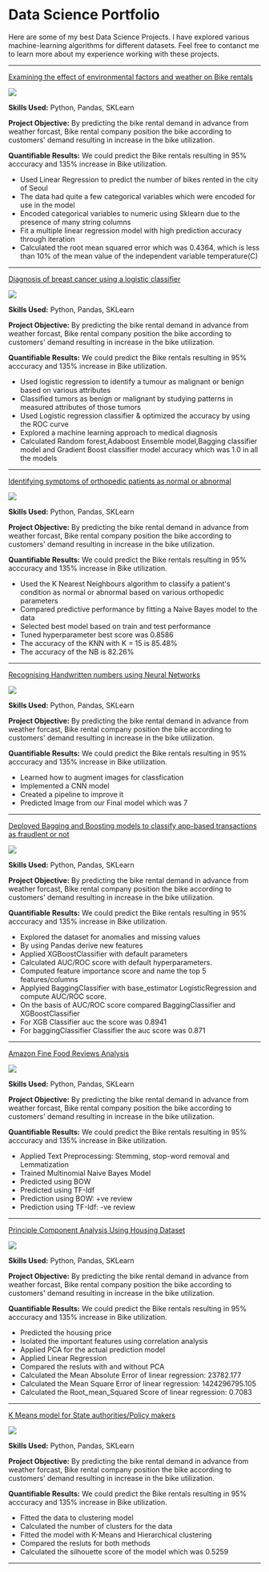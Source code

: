 # Data Science Portfolio

Here are some of my best Data Science Projects. I have explored various machine-learning algorithms for different datasets. Feel free to contanct me to learn more about my experience working with these projects.

***

[Examining the effect of environmental factors and weather on Bike rentals](https://github.com/zamanali23/zaman-ali.github.io/blob/master/linear_reg_project.ipynb)

<img src="images/seoul-bikes.jpeg?raw=true"/>


**Skills Used:** Python, Pandas, SKLearn


**Project Objective:** By predicting the bike rental demand in advance from weather forcast, Bike rental company position the bike according to customers' demand resulting in increase in the bike utilization.


 **Quantifiable Results:** We could predict the Bike rentals resulting in 95% acccuracy and 135% increase in Bike utilization.

- Used Linear Regression to predict the number of bikes rented in the city of Seoul
- The data had quite a few categorical variables which were encoded for use in the model
- Encoded categorical variables to numeric using Sklearn due to the presence of many string columns
- Fit a multiple linear regression model with high prediction accuracy through iteration
- Calculated the root mean squared error which was 0.4364, which is less than 10% of the mean value of the independent variable temperature(C)

***

[Diagnosis of breast cancer using a logistic classifier](https://github.com/zamanali23/zaman-ali.github.io/blob/master/Log_reg_project.ipynb)

<img src="images/breast-cancer.jpeg?raw=true"/>


**Skills Used:** Python, Pandas, SKLearn


**Project Objective:** By predicting the bike rental demand in advance from weather forcast, Bike rental company position the bike according to customers' demand resulting in increase in the bike utilization.


 **Quantifiable Results:** We could predict the Bike rentals resulting in 95% acccuracy and 135% increase in Bike utilization.

- Used logistic regression to identify a tumour as malignant or benign based on various attributes
- Classified tumors as benign or malignant by studying patterns in measured attributes of those tumors
- Used Logistic regression classifier & optimized the accuracy by using the ROC curve
- Explored a machine learning approach to medical diagnosis
- Calculated Random forest,Adaboost Ensemble model,Bagging classifier model and Gradient Boost classifier model accuracy which was 1.0 in all the models

***

[Identifying symptoms of orthopedic patients as normal or abnormal](https://github.com/zamanali23/zaman-ali.github.io/blob/master/KNN_project.ipynb)

<img src="images/knee-brace-ortho.png?raw=true"/>


**Skills Used:** Python, Pandas, SKLearn


**Project Objective:** By predicting the bike rental demand in advance from weather forcast, Bike rental company position the bike according to customers' demand resulting in increase in the bike utilization.


 **Quantifiable Results:** We could predict the Bike rentals resulting in 95% acccuracy and 135% increase in Bike utilization.

- Used the K Nearest Neighbours algorithm to classify a patient's condition as normal or abnormal based on various orthopedic parameters
- Compared predictive performance by fitting a Naive Bayes model to the data
- Selected best model based on train and test performance
- Tuned hyperparameter best score was 0.8586
- The accuracy of the KNN with K = 15 is 85.48%
- The accuracy of the NB is 82.26%

***

[Recognising Handwritten numbers using Neural Networks](https://github.com/zamanali23/zaman-ali.github.io/blob/master/Handwriting_Recognition_using_CNN_project.ipynb)

<img src="images/Plot-of-a-Subset-of-Images-from-the-MNIST-Dataset-1024x768.png?raw=true"/>


**Skills Used:** Python, Pandas, SKLearn


**Project Objective:** By predicting the bike rental demand in advance from weather forcast, Bike rental company position the bike according to customers' demand resulting in increase in the bike utilization.


 **Quantifiable Results:** We could predict the Bike rentals resulting in 95% acccuracy and 135% increase in Bike utilization.

- Learned how to augment images for classfication 
- Implemented a CNN model 
- Created a pipeline to improve it 
- Predicted Image from our Final model which was 7

***

[Deployed Bagging and Boosting models to classify app-based transactions as fraudlent or not](https://github.com/zamanali23/zaman-ali.github.io/blob/master/Bagging_Boosting_Project.ipynb)

<img src="images/click-fraud1.jpg?raw=true"/>


**Skills Used:** Python, Pandas, SKLearn


**Project Objective:** By predicting the bike rental demand in advance from weather forcast, Bike rental company position the bike according to customers' demand resulting in increase in the bike utilization.


 **Quantifiable Results:** We could predict the Bike rentals resulting in 95% acccuracy and 135% increase in Bike utilization.

- Explored the dataset for anomalies and missing values 
- By using Pandas derive new features
- Applied XGBoostClassifier with default parameters
- Calculated AUC/ROC score with default hyperparameters.
- Computed feature importance score and name the top 5 features/columns
- Applyied BaggingClassifier with base_estimator LogisticRegression and compute AUC/ROC score.
- On the basis of AUC/ROC score compared BaggingClassifier and XGBoostClassifier 
- For XGB Classifier auc the score was 0.8941
- For baggingClassifier Classifier the auc score was 0.871

***



[Amazon Fine Food Reviews Analysis](https://github.com/zamanali23/zaman-ali.github.io/blob/master/Amazon_Fine_Food_Reviews_Analysis.ipynb)

<img src="images/amazon.png?raw=true"/>


**Skills Used:** Python, Pandas, SKLearn


**Project Objective:** By predicting the bike rental demand in advance from weather forcast, Bike rental company position the bike according to customers' demand resulting in increase in the bike utilization.


 **Quantifiable Results:** We could predict the Bike rentals resulting in 95% acccuracy and 135% increase in Bike utilization.

- Applied Text Preprocessing: Stemming, stop-word removal and Lemmatization
- Trained Multinomial Naive Bayes Model
- Predicted using BOW
- Predicted using TF-Idf
- Prediction using BOW: +ve review
- Prediction using TF-Idf: -ve review

***
[Principle Component Analysis Using Housing Dataset](https://github.com/zamanali23/zaman-ali.github.io/blob/master/pca_project.ipynb)

<img src="images/pca.jpg?raw=true"/>


**Skills Used:** Python, Pandas, SKLearn


**Project Objective:** By predicting the bike rental demand in advance from weather forcast, Bike rental company position the bike according to customers' demand resulting in increase in the bike utilization.


 **Quantifiable Results:** We could predict the Bike rentals resulting in 95% acccuracy and 135% increase in Bike utilization.

- Predicted the housing price
- Isolated the important features using correlation analysis
- Applied PCA for the actual prediction model
- Applied Linear Regression
- Compared the resluts with and without PCA
- Calculated the Mean Absolute Error of linear regression: 23782.177
- Calculated the Mean Square Error of linear regression: 1424296795.105
- Calculated the Root_mean_Squared Score of linear regression: 0.7083

***

[K Means model for State authorities/Policy makers](https://github.com/zamanali23/zaman-ali.github.io/blob/master/K_Means_Project.ipynb)

<img src="images/kmean.jpg?raw=true"/>


**Skills Used:** Python, Pandas, SKLearn


**Project Objective:** By predicting the bike rental demand in advance from weather forcast, Bike rental company position the bike according to customers' demand resulting in increase in the bike utilization.


 **Quantifiable Results:** We could predict the Bike rentals resulting in 95% acccuracy and 135% increase in Bike utilization.

- Fitted the data to clustering model
- Calculated the number of clusters for the data
- Fitted the model with K-Means and Hierarchical clustering
- Compared the resluts for both methods
- Calculated the silhouette score of the model which was 0.5259

***
